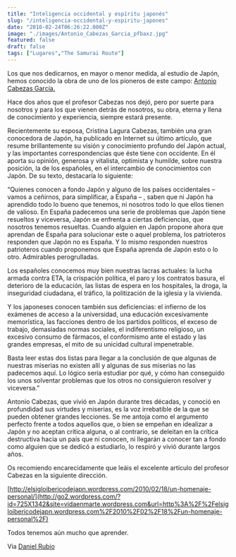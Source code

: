 ```yaml
---
title: "Inteligencia occidental y espíritu japonés"
slug: "/inteligencia-occidental-y-espiritu-japones"
date: "2010-02-24T06:26:22.000Z"
image: "./images/Antonio_Cabezas_Garcia_pfbaxz.jpg"
featured: false
draft: false
tags: ["Lugares","The Samurai Route"]
---
```



Los que nos dedicarnos, en mayor o menor medida, al estudio de Japón, hemos conocido la obra de uno de los pioneros de este campo: [Antonio Cabezas García.](http://go2.wordpress.com/?id=725X1342&site=vidaenmarte.wordpress.com&url=http%3A%2F%2Fes.wikipedia.org%2Fwiki%2FAntonio_Cabezas_Garc%25C3%25ADa)

Hace dos años que el profesor Cabezas nos dejó, pero por suerte para nosotros y para los que vienen detrás de nosotros, su obra, eterna y llena de conocimiento y experiencia, siempre estará presente.

Recientemente su esposa, Cristina Lagura Cabezas, también una gran conocedora de Japón, ha publicado en Internet su último artículo, que resume brillantemente su visión y conocimiento profundo del Japón actual, y las importantes correspondencias que éste tiene con occidente. En él aporta su opinión, generosa y vitalista, optimista y humilde, sobre nuestra posición, la de los españoles, en el intercambio de conocimientos con Japón. De su texto, destacaría lo siguiente:

“Quienes conocen a fondo Japón y alguno de los países occidentales – vamos a ceñirnos, para simplificar, a España – , saben que ni Japón ha aprendido todo lo bueno que tenemos, ni nosotros todo lo que ellos tienen de valioso. En España padecemos una serie de problemas que Japón tiene resueltos y viceversa, Japón se enfrenta a ciertas deficiencias, que nosotros tenemos resueltas. Cuando alguien en Japón propone ahora que aprendan de España para solucionar este o aquel problema, los patrioteros responden que Japón no es España. Y lo mismo responden nuestros patrioteros cuando proponemos que España aprenda de Japón esto o lo otro. Admirables perogrulladas.

Los españoles conocemos muy bien nuestras lacras actuales: la lucha armada contra ETA, la crispación política, el paro y los contratos basura, el deterioro de la educación, las listas de espera en los hospitales, la droga, la inseguridad ciudadana, el tráfico, la politización de la iglesia y la vivienda.

Y los japoneses conocen también sus deficiencias: el infierno de los exámenes de acceso a la universidad, una educación excesivamente memorística, las facciones dentro de los partidos políticos, el exceso de trabajo, demasiadas normas sociales, el indiferentismo religioso, un excesivo consumo de fármacos, el conformismo ante el estado y las grandes empresas, el mito de su unicidad cultural impenetrable.

Basta leer estas dos listas para llegar a la conclusión de que algunas de nuestras miserias no existen allí y algunas de sus miserias no las padecemos aquí. Lo lógico sería estudiar por qué, y cómo han conseguido los unos solventar problemas que los otros no consiguieron resolver y viceversa.”

Antonio Cabezas, que vivió en Japón durante tres décadas, y conoció en profundidad sus virtudes y miserias, es la voz irrebatible de la que se pueden obtener grandes lecciones. Se me antoja como el argumento perfecto frente a todos aquellos que, o bien se empeñan en idealizar a Japón y no aceptan crítica alguna, o al contrario, se deleitan en la crítica destructiva hacia un país que ni conocen, ni llegarán a conocer tan a fondo como alguien que se dedicó a estudiarlo, lo respiró y vivió durante largos años.

Os recomiendo encarecidamente que leáis el excelente artículo del profesor Cabezas en la siguiente dirección.

[http://elsigloibericodejapn.wordpress.com/2010/02/18/un-homenaje-personal/](http://go2.wordpress.com/?id=725X1342&site=vidaenmarte.wordpress.com&url=http%3A%2F%2Felsigloibericodejapn.wordpress.com%2F2010%2F02%2F18%2Fun-homenaje-personal%2F)

Todos tenemos aún mucho que aprender.

Via [Daniel Rubio](http://vidaenmarte.wordpress.com/)



